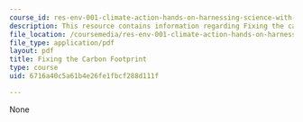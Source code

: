 ```yaml
---
course_id: res-env-001-climate-action-hands-on-harnessing-science-with-communities-to-cut-carbon-january-iap-2017
description: This resource contains information regarding Fixing the carbon footprint.
file_location: /coursemedia/res-env-001-climate-action-hands-on-harnessing-science-with-communities-to-cut-carbon-january-iap-2017/6716a40c5a61b4e26fe1fbcf288d111f_MITRES_ENV_001IAP17_ses4.2.pdf
file_type: application/pdf
layout: pdf
title: Fixing the Carbon Footprint
type: course
uid: 6716a40c5a61b4e26fe1fbcf288d111f

---
```

None